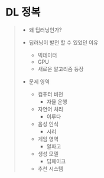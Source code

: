 # DL 정복
> * 왜 딥러닝인가?
> * 딥러닝이 발전 할 수 있었던 이유
>   * 빅데이터
>   * GPU
>   * 새로운 알고리즘 등장
> 
> 
> 
> * 문제 영역
>   * 컴퓨터 비전
>     * 자율 운행
>   * 자연어 처리
>     * 이루다
>   * 음성 인식
>     * 시리
>   * 게임 영역
>     * 알파고
>   * 생성 모델
>     * 딥페이크
>   * 추천 시스템